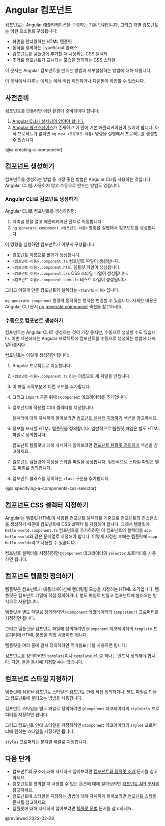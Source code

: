 <!--
# Angular components overview
-->
# Angular 컴포넌트

<!--
Components are the main building block for Angular applications.
Each component consists of:

*   An HTML template that declares what renders on the page
*   A TypeScript class that defines behavior
*   A CSS selector that defines how the component is used in a template
*   Optionally, CSS styles applied to the template

This topic describes how to create and configure an Angular component.

<div class="alert is-helpful">

To view or download the example code used in this topic, see the <live-example></live-example>.

</div>
-->
컴포넌트는 Angular 애플리케이션을 구성하는 기본 단위입니다.
그리고 개별 컴포넌트는 이런 요소들로 구성됩니다:

*   화면을 렌더링하는 HTML 템플릿
*   동작을 정의하는 TypeScript 클래스
*   컴포넌트를 템플릿에 추가할 때 사용하는 CSS 셀렉터
*   추가로 컴포넌트가 표시되는 모습을 정의하는 CSS 스타일

이 문서는 Angular 컴포넌트를 만드는 방법과 세부설정하는 방법에 대해 다룹니다.

<div class="alert is-helpful">

이 문서에서 다루는 예제는 <live-example></live-example>에서 직접 확인하거나 다운받아 확인할 수 있습니다.

</div>


<!--
## Prerequisites
-->
## 사전준비

<!--
To create a component, verify that you have met the following prerequisites:

1.  [Install the Angular CLI.](guide/setup-local#install-the-angular-cli)
1.  [Create an Angular workspace](guide/setup-local#create-a-workspace-and-initial-application) with initial application.
    If you don't have a project, create one using `ng new <project-name>`, where `<project-name>` is the name of your Angular application.
-->
컴포넌트를 만들려면 이런 환경이 준비되어야 합니다:

1.  [Angular CLI가 설치되어 있어야 합니다.](guide/setup-local#install-the-angular-cli)
1.  [Angular 워크스페이스](guide/setup-local#create-a-workspace-and-initial-application)가 존재하고 이 안에 기본 애플리케이션이 있어야 합니다.
    아직 프로젝트가 없다면 `ng new <프로젝트-이름>` 명령을 실행해서 프로젝트를 생성할 수 있습니다.


{@a creating-a-component}
<!--
## Creating a component
-->
## 컴포넌트 생성하기

<!--
The best way to create a component is with the Angular CLI.
You can also create a component manually.
-->
컴포넌트를 생성하는 방법 중 가장 좋은 방법은 Angular CLI를 사용하는 것입니다.
Angular CLI를 사용하지 않고 수동으로 만드는 방법도 있습니다.


<!--
### Creating a component using the Angular CLI
-->
### Angular CLI로 컴포넌트 생성하기

<!--
To create a component using the Angular CLI:

1.  From a terminal window, navigate to the directory containing your application.
1.  Run the `ng generate component <component-name>` command, where `<component-name>` is the name of your new component.

By default, this command creates the following:

*   A directory named after the component
*   A component file, `<component-name>.component.ts`
*   A template file, `<component-name>.component.html`
*   A CSS file, `<component-name>.component.css`
*   A testing specification file, `<component-name>.component.spec.ts`

Where `<component-name>` is the name of your component.

<div class="alert is-helpful">

You can change how `ng generate component` creates new components.
For more information, see [ng generate component](cli/generate#component-command) in the Angular CLI documentation.

</div>
-->
Angular CLI로 컴포넌트를 생성하려면:

1.  터미널 창을 열고 애플리케이션 폴더로 이동합니다.
1.  `ng generate component <컴포넌트-이름>` 명령을 실행해서 컴포넌트를 생성합니다.

이 명령을 실행하면 컴포넌트가 이렇게 구성됩니다:

*   컴포넌트 이름으로 폴더가 생성됩니다.
*   `<컴포넌트-이름>.component.ts` 컴포넌트 파일이 생성됩니다.
*   `<컴포넌트-이름>.component.html` 템플릿 파일이 생성됩니다.
*   `<컴포넌트-이름>.component.css` CSS 스타일 파일이 생성됩니다.
*   `<컴포넌트-이름>.component.spec.ts` 테스트 파일이 생성됩니다.

그리고 이렇게 만든 컴포넌트의 셀렉터는 `<컴포넌트-이름>` 입니다.

<div class="alert is-helpful">

`ng generate component` 명령이 동작하는 방식은 변경할 수 있습니다.
자세한 내용은 Angular CLI 문서 [ng generate component](cli/generate#component-command) 섹션을 참고하세요.

</div>


<!--
### Creating a component manually
-->
### 수동으로 컴포넌트 생성하기

<!--
Although the Angular CLI is the best way to create an Angular component, you can also create a component manually.
This section describes how to create the core component file within an existing Angular project.

To create a new component manually:

1.  Navigate to your Angular project directory.
1.  Create a new file, `<component-name>.component.ts`.
1.  At the top of the file, add the following import statement.

    <code-example path="component-overview/src/app/component-overview/component-overview.component.ts" region="import"></code-example>

1.  After the `import` statement, add a `@Component` decorator.

    <code-example path="component-overview/src/app/component-overview/component-overview.component.ts" region="decorator-skeleton"></code-example>

1.  Choose a CSS selector for the component.

    <code-example path="component-overview/src/app/component-overview/component-overview.component.ts" region="selector"></code-example>

    For more information on choosing a selector, see [Specifying a component's selector](#specifying-a-components-css-selector).

1.  Define the HTML template that the component uses to display information.
    In most cases, this template is a separate HTML file.

    <code-example path="component-overview/src/app/component-overview/component-overview.component.ts" region="templateUrl"></code-example>

    For more information on defining a component's template, see [Defining a component's template](#defining-a-components-template).

1.  Select the styles for the component's template.
    In most cases, you define the styles for your component's template in a separate file.

    <code-example path="component-overview/src/app/component-overview/component-overview.component.ts" region="decorator"></code-example>

1.  Add a `class` statement that includes the code for the component.

    <code-example path="component-overview/src/app/component-overview/component-overview.component.ts" region="class"></code-example>
-->
컴포넌트는 Angular CLI로 생성하는 것이 가장 좋지만, 수동으로 생성할 수도 있습니다.
이번 섹션에서는 Angular 프로젝트에 컴포넌트를 수동으로 생성하는 방법에 대해 알아봅시다.

컴포넌트는 이렇게 생성하면 됩니다:

1.  Angular 프로젝트로 이동합니다.
1.  `<컴포넌트-이름>.component.ts` 라는 이름으로 새 파일을 만듭니다.
1.  이 파일 시작부분에 이런 코드를 추가합니다.

    <code-example path="component-overview/src/app/component-overview/component-overview.component.ts" region="import"></code-example>

1.  그리고 `import` 구문 뒤에 `@Component` 데코레이터를 추가합니다.

    <code-example path="component-overview/src/app/component-overview/component-overview.component.ts" region="decorator-skeleton"></code-example>

1.  컴포넌트에 적용할 CSS 셀렉터를 지정합니다.

    <code-example path="component-overview/src/app/component-overview/component-overview.component.ts" region="selector"></code-example>

    셀렉터에 대해 자세하게 알아보려면 [컴포넌트 셀렉터 지정하기](#specifying-a-components-css-selector) 섹션을 참고하세요.

1.  정보를 표시할 HTML 템플릿을 정의합니다.
    일반적으로 템플릿 파일은 별도 HTML 파일로 정의합니다.

    <code-example path="component-overview/src/app/component-overview/component-overview.component.ts" region="templateUrl"></code-example>

    컴포넌트 템플릿에 대해 자세하게 알아보려면 [컴포넌트 템플릿 정의하기](#defining-a-components-template) 섹션을 참고하세요.

1.  컴포넌트 템플릿에 지정될 스타일 파일을 생성합니다.
    일반적으로 스타일 파일은 별도 파일로 정의합니다.

    <code-example path="component-overview/src/app/component-overview/component-overview.component.ts" region="decorator"></code-example>

1.  컴포넌트 클래스를 정의하는 `class` 구문을 추가합니다.

    <code-example path="component-overview/src/app/component-overview/component-overview.component.ts" region="class"></code-example>


{@a specifying-a-components-css-selector}
<!--
## Specifying a component's CSS selector
-->
## 컴포넌트 CSS 셀렉터 지정하기

<!--
Every component requires a CSS *selector*. A selector instructs Angular to instantiate this component wherever it finds the corresponding tag in template HTML.
For example, consider a component `hello-world.component.ts` that defines its selector as `app-hello-world`.
This selector instructs Angular to instantiate this component any time the tag `<app-hello-world>` appears in a template.

Specify a component's selector by adding a `selector` statement to the `@Component` decorator.

<code-example path="component-overview/src/app/component-overview/component-overview.component.ts" region="selector"></code-example>
-->
Angular는 템플릿 HTML에 사용된 컴포넌트 셀렉터를 기준으로 컴포넌트의 인스턴스를 생성하기 때문에 컴포넌트에 CSS _셀렉터_ 를 지정해야 합니다.
그래서 템플릿에 `hello-world.component.ts` 컴포넌트를 추가하려면 이 컴포넌트의 셀렉터를 `app-hello-world`와 같은 문자열로 지정해야 합니다.
이렇게 지정한 후에는 템플릿에 `<app-hello-world>`라고 사용할 수 있습니다.

컴포넌트 셀렉터를 지정하려면 `@Component` 데코레이터의 `selector` 프로퍼티를 사용하면 됩니다.

<code-example path="component-overview/src/app/component-overview/component-overview.component.ts" region="selector"></code-example>


<a id="defining-a-components-template"></a>

<!--
## Defining a component's template
-->
## 컴포넌트 템플릿 정의하기

<!--
A template is a block of HTML that tells Angular how to render the component in your application.
Define a template for your component in one of two ways: by referencing an external file, or directly within the component.

To define a template as an external file, add a `templateUrl` property to the `@Component` decorator.

<code-example path="component-overview/src/app/component-overview/component-overview.component.ts" region="templateUrl"></code-example>

To define a template within the component, add a `template` property to the `@Component` decorator that contains the HTML you want to use.

<code-example path="component-overview/src/app/component-overview/component-overview.component.1.ts" region="template"></code-example>

If you want your template to span multiple lines, use backticks \(<code>&grave;</code>\).
For example:

<code-example path="component-overview/src/app/component-overview/component-overview.component.2.ts" region="templatebacktick"></code-example>

<div class="alert is-helpful">

An Angular component requires a template defined using `template` or `templateUrl`.
You cannot have both statements in a component.

</div>
-->
템플릿은 컴포넌트가 애플리케이션에 렌더링될 모습을 지정하는 HTML 조각입니다.
템플릿은 컴포넌트 파일에 직접 정의하거나, 별도 파일로 만들고 컴포넌트에 불러오는 방식으로 사용합니다.

템플릿을 별도 파일로 정의하려면 `@Component` 데코레이터의 `templateUrl` 프로퍼티를 지정하면 됩니다.

<code-example path="component-overview/src/app/component-overview/component-overview.component.ts" region="templateUrl"></code-example>

그리고 템플릿을 컴포넌트 파일에 정의하려면 `@Component` 데코레이터의 `template` 프로퍼티에 HTML 문법을 직접 사용하면 됩니다.

<code-example path="component-overview/src/app/component-overview/component-overview.component.1.ts" region="template"></code-example>

템플릿을 여러 줄에 걸쳐 정의하려면 역따옴표\(<code>&grave;</code>\)를 사용하면 됩니다:

<code-example path="component-overview/src/app/component-overview/component-overview.component.2.ts" region="templatebacktick"></code-example>

<div class="alert is-helpful">

컴포넌트를 정의하려면 `template`이나 `templateUrl` 중 하나는 반드시 정의해야 합니다.
다만, 둘을 동시에 지정할 수는 없습니다.

</div>


<!--
## Declaring a component's styles
-->
## 컴포넌트 스타일 지정하기

<!--
Declare component styles used for its template in one of two ways:
By referencing an external file, or directly within the component.

To declare the styles for a component in a separate file, add a `styleUrls` property to the `@Component` decorator.

<code-example path="component-overview/src/app/component-overview/component-overview.component.ts" region="decorator"></code-example>

To declare the styles within the component, add a `styles` property to the `@Component` decorator that contains the styles you want to use.

<code-example path="component-overview/src/app/component-overview/component-overview.component.3.ts" region="styles"></code-example>

The `styles` property takes an array of strings that contain the CSS rule declarations.
-->
템플릿에 적용될 컴포넌트 스타일은 컴포넌트 안에 직접 정의하거나, 별도 파일로 만들고 컴포넌트에 불러오는 방법을 사용합니다.

컴포넌트 스타일을 별도 파일로 정의하려면 `@Component` 데코레이터의 `styleUrls` 프로퍼티를 지정하면 됩니다.

<code-example path="component-overview/src/app/component-overview/component-overview.component.ts" region="decorator"></code-example>

그리고 컴포넌트 안에 스타일을 지정하려면 `@Component` 데코레이터의 `styles` 프로퍼티에 원하는 스타일을 지정하면 됩니다.

<code-example path="component-overview/src/app/component-overview/component-overview.component.3.ts" region="styles"></code-example>

`styles` 프로퍼티는 문자열 배열로 지정합니다.


<!--
## Next steps
-->
## 다음 단계

<!--
*   For an architectural overview of components, see [Introduction to components and templates](guide/architecture-components)
*   For additional options to use when creating a component, see [Component](api/core/Component) in the API Reference
*   For more information on styling components, see [Component styles](guide/component-styles)
*   For more information on templates, see [Template syntax](guide/template-syntax)
-->
*   컴포넌트의 구조에 대해 자세하게 알아보려면 [컴포넌트와 템플릿 소개](guide/architecture-components) 문서를 참고하세요.
*   컴포넌트를 정의할 때 사용할 수 있는 옵션에 대해 알아보려면 [컴포넌트 API 문서](api/core/Component)를 참고하세요.
*   컴포넌트에 스타일을 지정하는 방법에 대해 자세하게 알아보려면 [컴포넌트 스타일](guide/component-styles) 문서를 참고하세요.
*   템플릿에 대해 자세하게 알아보려면 [템플릿 문법](guide/template-syntax) 문서를 참고하세요.

<!-- links -->

<!-- external links -->

<!-- end links -->

@reviewed 2022-02-28
